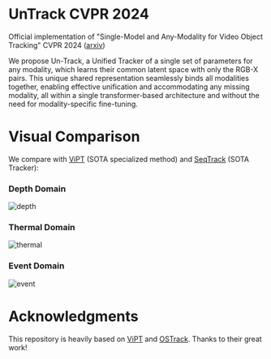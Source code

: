 # UnTrack CVPR 2024

Official implementation of "Single-Model and Any-Modality for Video Object Tracking" CVPR 2024 ([arxiv](https://arxiv.org/abs/2311.15851))

We propose Un-Track, a Unified Tracker of a single set of parameters for any modality, which learns their common latent space with only the RGB-X pairs. This unique shared representation seamlessly binds all modalities together, enabling effective unification and accommodating any missing modality, all within a single transformer-based architecture and without the need for modality-specific fine-tuning. 

# Visual Comparison

We compare with [ViPT](https://github.com/jiawen-zhu/ViPT) (SOTA specialized method) and [SeqTrack](https://github.com/microsoft/VideoX/tree/master/SeqTrack) (SOTA Tracker):

### Depth Domain

![depth](https://github.com/Zongwei97/UnTrack/assets/56023848/6a6404a3-04dd-42e4-bab4-597b80dbbb28)

### Thermal Domain

![thermal](https://github.com/Zongwei97/UnTrack/assets/56023848/30c49f81-54c3-455e-8b29-de3b3cbe412e)

### Event Domain

![event](https://github.com/Zongwei97/UnTrack/assets/56023848/4b5ba910-d3d8-45e5-9404-96726e416ea0)


# Acknowledgments
This repository is heavily based on [ViPT](https://github.com/jiawen-zhu/ViPT) and [OSTrack](https://github.com/botaoye/OSTrack). Thanks to their great work!

